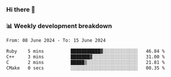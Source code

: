 ### Hi there 👋

### 📊 Weekly development breakdown
<!--START_SECTION:waka-->

```txt
From: 08 June 2024 - To: 15 June 2024

Ruby    5 mins          ███████████▓░░░░░░░░░░░░░   46.84 %
C++     3 mins          ███████▓░░░░░░░░░░░░░░░░░   31.00 %
C       2 mins          █████▒░░░░░░░░░░░░░░░░░░░   21.81 %
CMake   0 secs          ░░░░░░░░░░░░░░░░░░░░░░░░░   00.35 %
```

<!--END_SECTION:waka-->
